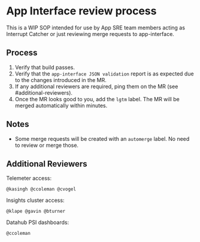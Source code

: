 # App Interface review process

This is a WIP SOP intended for use by App SRE team members acting as Interrupt Catcher or just reviewing merge requests to app-interface.

## Process

1. Verify that build passes.
2. Verify that the `app-interface JSON validation` report is as expected due to the changes introduced in the MR.
3. If any additional reviewers are required, ping them on the MR (see #additional-reviewers).
4. Once the MR looks good to you, add the `lgtm` label. The MR will be merged automatically within minutes.

## Notes

* Some merge requests will be created with an `automerge` label. No need to review or merge those.

## Additional Reviewers

Telemeter access:
```
@kasingh @ccoleman @cvogel
```

Insights cluster access:
```
@klape @gavin @bturner
```

Datahub PSI dashboards:
```
@ccoleman
```
